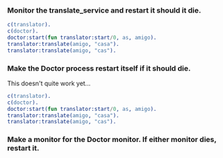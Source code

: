 ### Monitor the translate_service and restart it should it die.
```erlang
c(translator).
c(doctor).
doctor:start(fun translator:start/0, as, amigo).
translator:translate(amigo, "casa").
translator:translate(amigo, "cas").
```

### Make the Doctor process restart itself if it should die.
This doesn't quite work yet...
```erlang
c(translator).
c(doctor).
doctor:start(fun translator:start/0, as, amigo).
translator:translate(amigo, "casa").
translator:translate(amigo, "cas").
```

### Make a monitor for the Doctor monitor. If either monitor dies, restart it.
